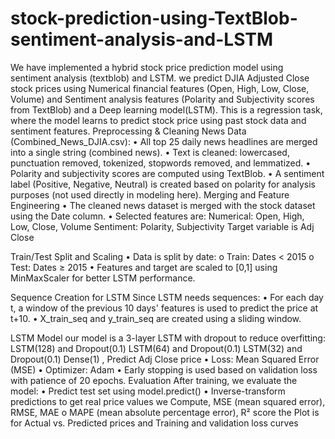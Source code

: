 # stock-prediction-using-TextBlob-sentiment-analysis-and-LSTM
We have implemented a hybrid stock price prediction model using sentiment analysis (textblob) and LSTM.
we predict DJIA Adjusted Close stock prices using Numerical financial features (Open, High, Low, Close, Volume) and Sentiment analysis features (Polarity and Subjectivity scores from TextBlob) and a Deep learning model(LSTM).
This is a regression task, where the model learns to predict stock price using past stock data and sentiment features.
 Preprocessing & Cleaning
News Data (Combined_News_DJIA.csv):
•	All top 25 daily news headlines are merged into a single string (combined news).
•	Text is cleaned: lowercased, punctuation removed, tokenized, stopwords removed, and lemmatized.
•	Polarity and subjectivity scores are computed using TextBlob.
•	A sentiment label (Positive, Negative, Neutral) is created based on polarity for analysis purposes (not used directly in modeling here).
 Merging and Feature Engineering
•	The cleaned news dataset is merged with the stock dataset using the Date column.
•	Selected features are:
Numerical: Open, High, Low, Close, Volume
Sentiment: Polarity, Subjectivity
Target variable is Adj Close

Train/Test Split and Scaling
•	Data is split by date:
o	Train: Dates < 2015
o	Test: Dates ≥ 2015
•	Features and target are scaled to [0,1] using MinMaxScaler for better LSTM performance.

 Sequence Creation for LSTM
Since LSTM needs sequences:
•	For each day t, a window of the previous 10 days' features is used to predict the price at t+10.
•	X_train_seq and y_train_seq are created using a sliding window.

LSTM Model 
our model is a 3-layer LSTM with dropout to reduce overfitting:
LSTM(128) and Dropout(0.1)
LSTM(64) and Dropout(0.1)
LSTM(32) and Dropout(0.1)
Dense(1) , Predict Adj Close price
•	Loss: Mean Squared Error (MSE)
•	Optimizer: Adam
•	Early stopping is used based on validation loss with patience of 20 epochs.
Evaluation
After training, we evaluate the model:
•	Predict test set using model.predict()
•	Inverse-transform predictions to get real price values
we	Compute,	MSE (mean squared error), RMSE, MAE
o	MAPE (mean absolute percentage error), R² score
the Plot is for	Actual vs. Predicted prices and	Training and validation loss curves

